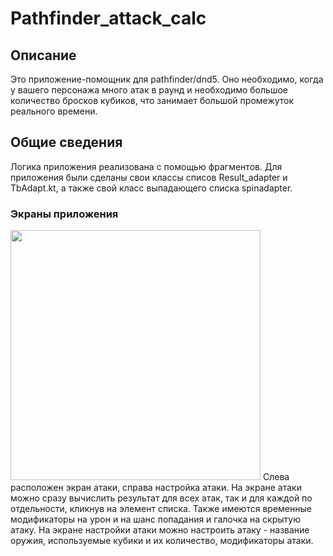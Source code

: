 # Pathfinder_attack_calc

## Описание
Это приложениe-помощник для pathfinder/dnd5. 
Оно необходимо, когда у вашего персонажа много атак в раунд и необходимо большое количество бросков кубиков, что занимает большой промежуток реального времени.  

## Общие сведения
Логика приложения реализована с помощью фрагментов.  Для приложения были сделаны свои классы списов Result_adapter и TbAdapt.kt, а также свой класс выпадающего списка spinadapter.

### Экраны приложения 
<img src="https://i.ibb.co/LQMNvV1/Pathfinder-Calc-Screen.png" height=400/>
Слева расположен экран атаки, справа настройка атаки.
На экране атаки можно сразу вычислить результат для всех атак, так и для каждой по отдельности, кликнув на элемент списка. Также имеются временные модификаторы на урон и на шанс попадания и галочка на скрытую атаку.
На экране настройки атаки можно настроить атаку - название оружия, используемые кубики и их количество, модификаторы атаки.

